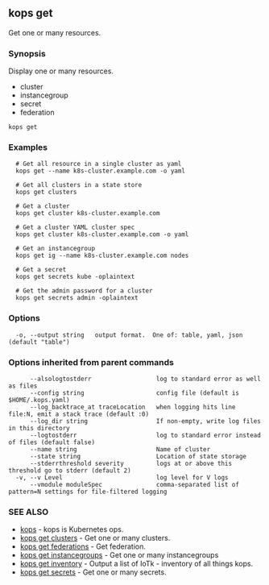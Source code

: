 ## kops get

Get one or many resources.

### Synopsis


Display one or many resources. 

  * cluster  
  * instancegroup  
  * secret  
  * federation

```
kops get
```

### Examples

```
  # Get all resource in a single cluster as yaml
  kops get --name k8s-cluster.example.com -o yaml
  
  # Get all clusters in a state store
  kops get clusters
  
  # Get a cluster
  kops get cluster k8s-cluster.example.com
  
  # Get a cluster YAML cluster spec
  kops get cluster k8s-cluster.example.com -o yaml
  
  # Get an instancegroup
  kops get ig --name k8s-cluster.example.com nodes
  
  # Get a secret
  kops get secrets kube -oplaintext
  
  # Get the admin password for a cluster
  kops get secrets admin -oplaintext
```

### Options

```
  -o, --output string   output format.  One of: table, yaml, json (default "table")
```

### Options inherited from parent commands

```
      --alsologtostderr                  log to standard error as well as files
      --config string                    config file (default is $HOME/.kops.yaml)
      --log_backtrace_at traceLocation   when logging hits line file:N, emit a stack trace (default :0)
      --log_dir string                   If non-empty, write log files in this directory
      --logtostderr                      log to standard error instead of files (default false)
      --name string                      Name of cluster
      --state string                     Location of state storage
      --stderrthreshold severity         logs at or above this threshold go to stderr (default 2)
  -v, --v Level                          log level for V logs
      --vmodule moduleSpec               comma-separated list of pattern=N settings for file-filtered logging
```

### SEE ALSO
* [kops](kops.md)	 - kops is Kubernetes ops.
* [kops get clusters](kops_get_clusters.md)	 - Get one or many clusters.
* [kops get federations](kops_get_federations.md)	 - Get federation.
* [kops get instancegroups](kops_get_instancegroups.md)	 - Get one or many instancegroups
* [kops get inventory](kops_get_inventory.md)	 - Output a list of IoTk - inventory of all things kops. 
* [kops get secrets](kops_get_secrets.md)	 - Get one or many secrets.

